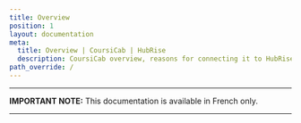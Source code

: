 ```yaml
---
title: Overview
position: 1
layout: documentation
meta:
  title: Overview | CoursiCab | HubRise
  description: CoursiCab overview, reasons for connecting it to HubRise and summary of integrated features. Synchronise data between your EPOS and your apps.
path_override: /
---
```


---

**IMPORTANT NOTE:** This documentation is <Link to="/fr/apps/coursicab" addLocalePrefix={false}>available in French only</Link>.

---
